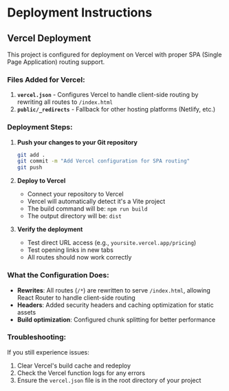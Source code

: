 # Deployment Instructions

## Vercel Deployment

This project is configured for deployment on Vercel with proper SPA (Single Page Application) routing support.

### Files Added for Vercel:

1. **`vercel.json`** - Configures Vercel to handle client-side routing by rewriting all routes to `/index.html`
2. **`public/_redirects`** - Fallback for other hosting platforms (Netlify, etc.)

### Deployment Steps:

1. **Push your changes to your Git repository**
   ```bash
   git add .
   git commit -m "Add Vercel configuration for SPA routing"
   git push
   ```

2. **Deploy to Vercel**
   - Connect your repository to Vercel
   - Vercel will automatically detect it's a Vite project
   - The build command will be: `npm run build`
   - The output directory will be: `dist`

3. **Verify the deployment**
   - Test direct URL access (e.g., `yoursite.vercel.app/pricing`)
   - Test opening links in new tabs
   - All routes should now work correctly

### What the Configuration Does:

- **Rewrites**: All routes (`/*`) are rewritten to serve `/index.html`, allowing React Router to handle client-side routing
- **Headers**: Added security headers and caching optimization for static assets
- **Build optimization**: Configured chunk splitting for better performance

### Troubleshooting:

If you still experience issues:
1. Clear Vercel's build cache and redeploy
2. Check the Vercel function logs for any errors
3. Ensure the `vercel.json` file is in the root directory of your project